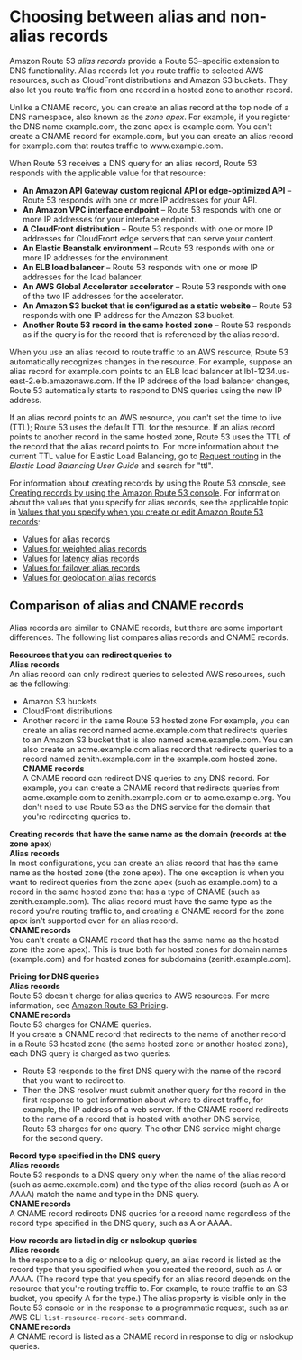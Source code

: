 # Choosing between alias and non\-alias records<a name="resource-record-sets-choosing-alias-non-alias"></a>

Amazon Route 53 *alias records* provide a Route 53–specific extension to DNS functionality\. Alias records let you route traffic to selected AWS resources, such as CloudFront distributions and Amazon S3 buckets\. They also let you route traffic from one record in a hosted zone to another record\. 

Unlike a CNAME record, you can create an alias record at the top node of a DNS namespace, also known as the *zone apex*\. For example, if you register the DNS name example\.com, the zone apex is example\.com\. You can't create a CNAME record for example\.com, but you can create an alias record for example\.com that routes traffic to www\.example\.com\.

When Route 53 receives a DNS query for an alias record, Route 53 responds with the applicable value for that resource:
+ **An Amazon API Gateway custom regional API or edge\-optimized API** – Route 53 responds with one or more IP addresses for your API\.
+ **An Amazon VPC interface endpoint** – Route 53 responds with one or more IP addresses for your interface endpoint\.
+ **A CloudFront distribution** – Route 53 responds with one or more IP addresses for CloudFront edge servers that can serve your content\.
+ **An Elastic Beanstalk environment** – Route 53 responds with one or more IP addresses for the environment\.
+ **An ELB load balancer** – Route 53 responds with one or more IP addresses for the load balancer\. 
+ **An AWS Global Accelerator accelerator** – Route 53 responds with one of the two IP addresses for the accelerator\. 
+ **An Amazon S3 bucket that is configured as a static website** – Route 53 responds with one IP address for the Amazon S3 bucket\.
+ **Another Route 53 record in the same hosted zone** – Route 53 responds as if the query is for the record that is referenced by the alias record\.

When you use an alias record to route traffic to an AWS resource, Route 53 automatically recognizes changes in the resource\. For example, suppose an alias record for example\.com points to an ELB load balancer at lb1\-1234\.us\-east\-2\.elb\.amazonaws\.com\. If the IP address of the load balancer changes, Route 53 automatically starts to respond to DNS queries using the new IP address\.

If an alias record points to an AWS resource, you can't set the time to live \(TTL\); Route 53 uses the default TTL for the resource\. If an alias record points to another record in the same hosted zone, Route 53 uses the TTL of the record that the alias record points to\. For more information about the current TTL value for Elastic Load Balancing, go to [Request routing](https://docs.aws.amazon.com/elasticloadbalancing/latest/userguide/how-elastic-load-balancing-works.html#request-routing) in the *Elastic Load Balancing User Guide* and search for "ttl"\.

For information about creating records by using the Route 53 console, see [Creating records by using the Amazon Route 53 console](resource-record-sets-creating.md)\. For information about the values that you specify for alias records, see the applicable topic in [Values that you specify when you create or edit Amazon Route 53 records](resource-record-sets-values.md):
+ [Values for alias records](resource-record-sets-values-alias.md)
+ [Values for weighted alias records](resource-record-sets-values-weighted-alias.md)
+ [Values for latency alias records](resource-record-sets-values-latency-alias.md)
+ [Values for failover alias records](resource-record-sets-values-failover-alias.md)
+ [Values for geolocation alias records](resource-record-sets-values-geo-alias.md)

## Comparison of alias and CNAME records<a name="resource-record-sets-choosing-alias-non-alias-comparison"></a>

Alias records are similar to CNAME records, but there are some important differences\. The following list compares alias records and CNAME records\.

**Resources that you can redirect queries to**    
**Alias records**  
An alias record can only redirect queries to selected AWS resources, such as the following:  
+ Amazon S3 buckets
+ CloudFront distributions
+ Another record in the same Route 53 hosted zone
For example, you can create an alias record named acme\.example\.com that redirects queries to an Amazon S3 bucket that is also named acme\.example\.com\. You can also create an acme\.example\.com alias record that redirects queries to a record named zenith\.example\.com in the example\.com hosted zone\.  
**CNAME records**  
A CNAME record can redirect DNS queries to any DNS record\. For example, you can create a CNAME record that redirects queries from acme\.example\.com to zenith\.example\.com or to acme\.example\.org\. You don't need to use Route 53 as the DNS service for the domain that you're redirecting queries to\.

**Creating records that have the same name as the domain \(records at the zone apex\)**    
**Alias records**  
In most configurations, you can create an alias record that has the same name as the hosted zone \(the zone apex\)\. The one exception is when you want to redirect queries from the zone apex \(such as example\.com\) to a record in the same hosted zone that has a type of CNAME \(such as zenith\.example\.com\)\. The alias record must have the same type as the record you're routing traffic to, and creating a CNAME record for the zone apex isn't supported even for an alias record\.  
**CNAME records**  
You can't create a CNAME record that has the same name as the hosted zone \(the zone apex\)\. This is true both for hosted zones for domain names \(example\.com\) and for hosted zones for subdomains \(zenith\.example\.com\)\.

**Pricing for DNS queries**    
**Alias records**  
Route 53 doesn't charge for alias queries to AWS resources\. For more information, see [Amazon Route 53 Pricing](https://aws.amazon.com/route53/pricing/)\.  
**CNAME records**  
Route 53 charges for CNAME queries\.  
If you create a CNAME record that redirects to the name of another record in a Route 53 hosted zone \(the same hosted zone or another hosted zone\), each DNS query is charged as two queries:  
+ Route 53 responds to the first DNS query with the name of the record that you want to redirect to\.
+ Then the DNS resolver must submit another query for the record in the first response to get information about where to direct traffic, for example, the IP address of a web server\.
If the CNAME record redirects to the name of a record that is hosted with another DNS service, Route 53 charges for one query\. The other DNS service might charge for the second query\.

**Record type specified in the DNS query**    
**Alias records**  
Route 53 responds to a DNS query only when the name of the alias record \(such as acme\.example\.com\) and the type of the alias record \(such as A or AAAA\) match the name and type in the DNS query\.  
**CNAME records**  
A CNAME record redirects DNS queries for a record name regardless of the record type specified in the DNS query, such as A or AAAA\.

**How records are listed in dig or nslookup queries**    
**Alias records**  
In the response to a dig or nslookup query, an alias record is listed as the record type that you specified when you created the record, such as A or AAAA\. \(The record type that you specify for an alias record depends on the resource that you're routing traffic to\. For example, to route traffic to an S3 bucket, you specify A for the type\.\) The alias property is visible only in the Route 53 console or in the response to a programmatic request, such as an AWS CLI `list-resource-record-sets` command\.  
**CNAME records**  
A CNAME record is listed as a CNAME record in response to dig or nslookup queries\.